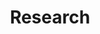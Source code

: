 ---
layout: page
permalink: /research/
title: Research
description: All news in reversed chronological order.
nav: false
nav_order: 3

---